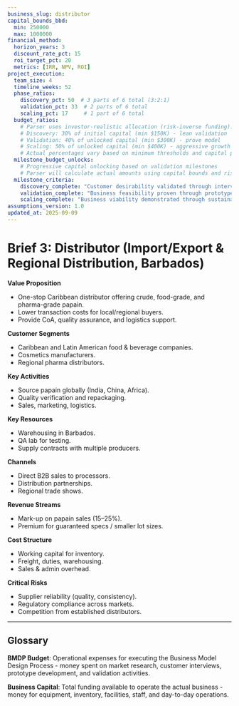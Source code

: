 ```yaml
---
business_slug: distributor
capital_bounds_bbd:
  min: 250000
  max: 1000000
financial_method:
  horizon_years: 3
  discount_rate_pct: 15
  roi_target_pct: 20
  metrics: [IRR, NPV, ROI]
project_execution:
  team_size: 4
  timeline_weeks: 52
  phase_ratios:
    discovery_pct: 50  # 3 parts of 6 total (3:2:1)
    validation_pct: 33  # 2 parts of 6 total
    scaling_pct: 17     # 1 part of 6 total
  budget_ratios:
    # Parser uses investor-realistic allocation (risk-inverse funding):
    # Discovery: 30% of initial capital (min $150K) - lean validation
    # Validation: 40% of unlocked capital (min $300K) - prove model  
    # Scaling: 50% of unlocked capital (min $400K) - aggressive growth
    # Actual percentages vary based on minimum thresholds and capital progression
  milestone_budget_unlocks:
    # Progressive capital unlocking based on validation milestones
    # Parser will calculate actual amounts using capital bounds and risk progression
  milestone_criteria:
    discovery_complete: "Customer desirability validated through interviews and market research"
    validation_complete: "Business feasibility proven through prototype testing and early sales"
    scaling_complete: "Business viability demonstrated through sustainable operations and growth"
assumptions_version: 1.0
updated_at: 2025-09-09
---
```


# **Brief 3: Distributor (Import/Export & Regional Distribution, Barbados)**

**Value Proposition**

* One-stop Caribbean distributor offering crude, food-grade, and pharma-grade papain.  
* Lower transaction costs for local/regional buyers.  
* Provide CoA, quality assurance, and logistics support.

**Customer Segments**

* Caribbean and Latin American food & beverage companies.  
* Cosmetics manufacturers.  
* Regional pharma distributors.

**Key Activities**

* Source papain globally (India, China, Africa).  
* Quality verification and repackaging.  
* Sales, marketing, logistics.

**Key Resources**

* Warehousing in Barbados.  
* QA lab for testing.  
* Supply contracts with multiple producers.

**Channels**

* Direct B2B sales to processors.  
* Distribution partnerships.  
* Regional trade shows.

**Revenue Streams**

* Mark-up on papain sales (15–25%).  
* Premium for guaranteed specs / smaller lot sizes.

**Cost Structure**

* Working capital for inventory.  
* Freight, duties, warehousing.  
* Sales & admin overhead.

**Critical Risks**

* Supplier reliability (quality, consistency).  
* Regulatory compliance across markets.  
* Competition from established distributors.

---

## Glossary

**BMDP Budget**: Operational expenses for executing the Business Model Design Process - money spent on market research, customer interviews, prototype development, and validation activities.

**Business Capital**: Total funding available to operate the actual business - money for equipment, inventory, facilities, staff, and day-to-day operations.
